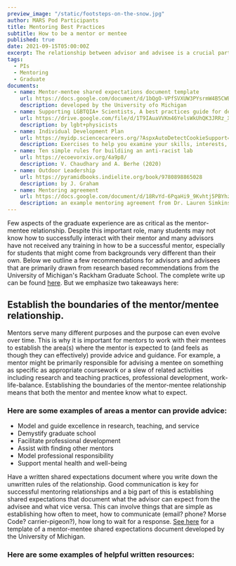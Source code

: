 ```yaml
---
preview_image: "/static/footsteps-on-the-snow.jpg"
author: MARS Pod Participants
title: Mentoring Best Practices
subtitle: How to be a mentor or mentee
published: true
date: 2021-09-15T05:00:00Z
excerpt: The relationship between advisor and advisee is a crucial part to the graduate experience. Here are some best practices to help you navigate a healthy and successful mentoring relationship.
tags:
  - PIs
  - Mentoring
  - Graduate
documents:
  - name: Mentor-mentee shared expectations document template
    url: https://docs.google.com/document/d/1bQgO-VPfSVXUW3PYsrmW4B5CWBeNaz1O/edit?usp=sharing&ouid=103882217726560507397&rtpof=true&sd=true
    description: developed by the University ofo Michigan
  - name: Supporting LGBTQIA+ Scientists, A best practices guide for departments
    url: https://drive.google.com/file/d/1T9IAuaVVKm46YelsWkUhQK3JRRz_Xzon/view?usp=sharing
    description: by lgbt+physicists
  - name: Individual Development Plan
    url: https://myidp.sciencecareers.org/?AspxAutoDetectCookieSupport=1
    description: Exercises to help you examine your skills, interests, and values.
  - name: Ten simple rules for buildiing an anti-racist lab
    url: https://ecoevorxiv.org/4a9p8/
    description: V. Chaudhary and A. Berhe (2020)
  - name: Outdoor Leadership
    url: https://pyramidbooks.indielite.org/book/9780898865028
    description: by J. Graham
  - name: Mentoring agreement
    url: https://docs.google.com/document/d/18RvYd-6PqaHi9_9Kvhtj5PBYhziIud4U/edit?usp=sharing&ouid=103882217726560507397&rtpof=true&sd=true
    description: an example mentoring agreement from Dr. Lauren Simkins, UVA
---
```


Few aspects of the graduate experience are as critical as the mentor-mentee relationship. Despite this important role, many students may not know how to successfully interact with their mentor and many advisors have not received any training in how to be a successful mentor, especially for students that might come from backgrounds very different than their own. Below we outline a few recommendations for advisors and advisees that are primarily drawn from research based recommendations from the University of Michigan's Rackham Graduate School. The complete write up can be found [here](https://drive.google.com/file/d/1k76uSv99ofsENkB5wyxarRYqxrJRhy-a/view?usp=sharing). But we emphasize two takeaways here:

## Establish the boundaries of the mentor/mentee relationship.

Mentors serve many different purposes and the purpose can even evolve over time. This is why it is important for mentors to work with their mentees to establish the area(s) where the mentor is expected to (and feels as though they can effectively) provide advice and guidance. For example, a mentor might be primarily responsible for advising a mentee on something as specific as appropriate coursework or a slew of related activities including research and teaching practices, professional development, work-life-balance. Establishing the boundaries of the mentor-mentee relationship means that both the mentor and mentee know what to expect.

### Here are some examples of areas a mentor can provide advice:

- Model and guide excellence in research, teaching, and service
- Demystify graduate school
- Facilitate professional development
- Assist with finding other mentors
- Model professional responsibility
- Support mental health and well-being

Have a written shared expectations document where you write down the unwritten rules of the relationship. Good communication is key for successful mentoring relationships and a big part of this is establishing shared expectations that document what the advisor can expect from the advisee and what vice versa. This can involve things that are simple as establishing how often to meet, how to communicate (email? phone? Morse Code? carrier-pigeon?), how long to wait for a response. [See here](https://docs.google.com/document/d/1bQgO-VPfSVXUW3PYsrmW4B5CWBeNaz1O/edit?usp=sharing&ouid=103882217726560507397&rtpof=true&sd=true) for a template of a mentor-mentee shared expectations document developed by the University of Michigan.

### Here are some examples of helpful written resources:
